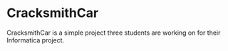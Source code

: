 # CracksmithCar
CracksmithCar is a simple project three students are working on for their Informatica project.